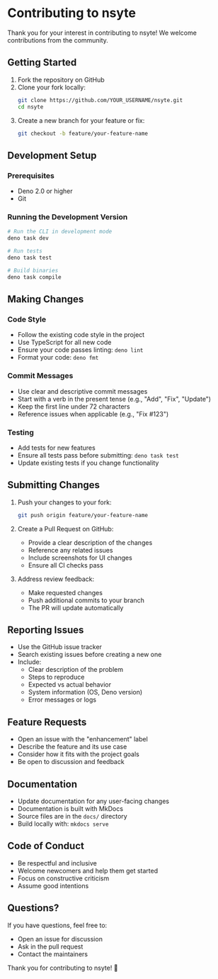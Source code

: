 # Contributing to nsyte

Thank you for your interest in contributing to nsyte! We welcome contributions from the community.

## Getting Started

1. Fork the repository on GitHub
2. Clone your fork locally:
   ```bash
   git clone https://github.com/YOUR_USERNAME/nsyte.git
   cd nsyte
   ```
3. Create a new branch for your feature or fix:
   ```bash
   git checkout -b feature/your-feature-name
   ```

## Development Setup

### Prerequisites

- Deno 2.0 or higher
- Git

### Running the Development Version

```bash
# Run the CLI in development mode
deno task dev

# Run tests
deno task test

# Build binaries
deno task compile
```

## Making Changes

### Code Style

- Follow the existing code style in the project
- Use TypeScript for all new code
- Ensure your code passes linting: `deno lint`
- Format your code: `deno fmt`

### Commit Messages

- Use clear and descriptive commit messages
- Start with a verb in the present tense (e.g., "Add", "Fix", "Update")
- Keep the first line under 72 characters
- Reference issues when applicable (e.g., "Fix #123")

### Testing

- Add tests for new features
- Ensure all tests pass before submitting: `deno task test`
- Update existing tests if you change functionality

## Submitting Changes

1. Push your changes to your fork:
   ```bash
   git push origin feature/your-feature-name
   ```

2. Create a Pull Request on GitHub:
   - Provide a clear description of the changes
   - Reference any related issues
   - Include screenshots for UI changes
   - Ensure all CI checks pass

3. Address review feedback:
   - Make requested changes
   - Push additional commits to your branch
   - The PR will update automatically

## Reporting Issues

- Use the GitHub issue tracker
- Search existing issues before creating a new one
- Include:
  - Clear description of the problem
  - Steps to reproduce
  - Expected vs actual behavior
  - System information (OS, Deno version)
  - Error messages or logs

## Feature Requests

- Open an issue with the "enhancement" label
- Describe the feature and its use case
- Consider how it fits with the project goals
- Be open to discussion and feedback

## Documentation

- Update documentation for any user-facing changes
- Documentation is built with MkDocs
- Source files are in the `docs/` directory
- Build locally with: `mkdocs serve`

## Code of Conduct

- Be respectful and inclusive
- Welcome newcomers and help them get started
- Focus on constructive criticism
- Assume good intentions

## Questions?

If you have questions, feel free to:

- Open an issue for discussion
- Ask in the pull request
- Contact the maintainers

Thank you for contributing to nsyte! 🚀

